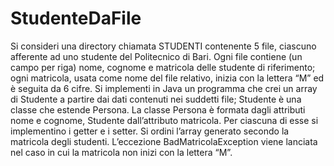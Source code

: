 # StudenteDaFile
Si consideri una directory chiamata STUDENTI contenente 5 file, ciascuno afferente ad uno studente
del Politecnico di Bari.
Ogni file contiene (un campo per riga) nome, cognome e matricola delle studente di riferimento; ogni
matricola, usata come nome del file relativo, inizia con la lettera “M” ed è seguita da 6 cifre.
Si implementi in Java un programma che crei un array di Studente a partire dai dati contenuti nei
suddetti file; Studente è una classe che estende Persona.
La classe Persona è formata dagli attributi nome e cognome, Studente dall’attributo matricola. Per
ciascuna di esse si implementino i getter e i setter.
Si ordini l’array generato secondo la matricola degli studenti.
L’eccezione BadMatricolaException viene lanciata nel caso in cui la matricola non inizi con la lettera
“M”.
